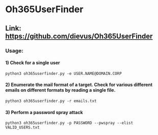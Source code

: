 # Oh365UserFinder

## Link: https://github.com/dievus/Oh365UserFinder

### Usage:

#### 1) Check for a single user

    python3 oh365userfinder.py -e USER.NAME@DOMAIN.CORP 

#### 2) Enumerate the mail format of a target. Check for various different emails on different formats by reading a single file.

    python3 oh365userfinder.py -r emails.txt 

#### 3) Perform a password spray attack

    python3 oh365userfinder.py -p PASSWORD --pwspray --elist VALID_USERS.txt 
